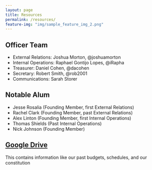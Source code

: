 ```yaml
---
layout: page
title: Resources
permalink: /resources/
feature-img: "img/sample_feature_img_2.png"
---
```


## Officer Team

 - External Relations: Joshua Morton, @joshuamorton
 - Internal Operations: Raphael Gontijo Lopes, @iRapha
 - Treasurer: Daniel Cohen, @dacohen
 - Secretary: Robert Smith, @rob2001
 - Communications: Sarah Storer

## Notable Alum

 - Jesse Rosalia (Founding Member, first External Relations)
 - Rachel Clark (Founding Member, past External Relations)
 - Alex Linton (Founding Member, first Internal Operations)
 - Thomas Shields (Past Internal Operations)
 - Nick Johnson (Founding Member)

## [Google Drive](https://drive.google.com/open?id=0B2hjlO2NzFMqNWo4UThpVW5kSGM)

This contains information like our past budgets, schedules, and our constitution
